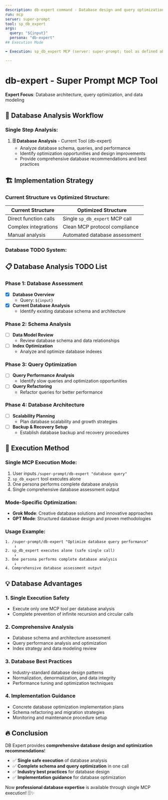 ```yaml
---
description: db-expert command - Database design and query optimization
run: mcp
server: super-prompt
tool: sp_db_expert
args:
  query: "${input}"
  persona: "db-expert"
## Execution Mode

➡️ Execution: sp_db_expert MCP (server: super-prompt; tool as defined above).

---
```


# **db-expert - Super Prompt MCP Tool**

**Expert Focus**: Database architecture, query optimization, and data modeling

## 🎯 **Database Analysis Workflow**

### **Single Step Analysis:**

1. **🗄️ Database Analysis** - Current Tool (db-expert)
   - Analyze database schema, queries, and performance
   - Identify optimization opportunities and design improvements
   - Provide comprehensive database recommendations and best practices

## 🏗️ **Implementation Strategy**

### **Current Structure vs Optimized Structure:**

| **Current Structure** | **Optimized Structure** |
|----------------------|-------------------------|
| Direct function calls | Single `sp_db_expert` MCP call |
| Complex integrations | Clean MCP protocol compliance |
| Manual analysis | Automated database assessment |

### **Database TODO System:**

## 📋 **Database Analysis TODO List**

### Phase 1: Database Assessment
- [x] **Database Overview**
  - Query: `${input}`
- [x] **Current Database Analysis**
  - Identify existing database schema and architecture

### Phase 2: Schema Analysis
- [ ] **Data Model Review**
  - Review database schema and data relationships
- [ ] **Index Optimization**
  - Analyze and optimize database indexes

### Phase 3: Query Optimization
- [ ] **Query Performance Analysis**
  - Identify slow queries and optimization opportunities
- [ ] **Query Refactoring**
  - Refactor queries for better performance

### Phase 4: Database Architecture
- [ ] **Scalability Planning**
  - Plan database scalability and growth strategies
- [ ] **Backup & Recovery Setup**
  - Establish database backup and recovery procedures

## 🚀 **Execution Method**

### **Single MCP Execution Mode:**
1. User inputs `/super-prompt/db-expert "database query"`
2. `sp_db_expert` tool executes alone
3. One persona performs complete database analysis
4. Single comprehensive database assessment output

### **Mode-Specific Optimization:**
- **Grok Mode**: Creative database solutions and innovative approaches
- **GPT Mode**: Structured database design and proven methodologies

### **Usage Example:**
```
1. /super-prompt/db-expert "Optimize database query performance"
    ↓
2. sp_db_expert executes alone (safe single call)
    ↓
3. One persona performs complete database analysis
    ↓
4. Comprehensive database assessment output
```

## 💡 **Database Advantages**

### **1. Single Execution Safety**
- Execute only one MCP tool per database analysis
- Complete prevention of infinite recursion and circular calls

### **2. Comprehensive Analysis**
- Database schema and architecture assessment
- Query performance analysis and optimization
- Index strategy and data modeling review

### **3. Database Best Practices**
- Industry-standard database design patterns
- Normalization, denormalization, and data integrity
- Performance tuning and optimization techniques

### **4. Implementation Guidance**
- Concrete database optimization implementation plans
- Schema refactoring and migration strategies
- Monitoring and maintenance procedure setup

## 🔥 **Conclusion**

DB Expert provides **comprehensive database design and optimization recommendations**!

- ✅ **Single safe execution** of database analysis
- ✅ **Complete schema and query optimization** in one call
- ✅ **Industry best practices** for database design
- ✅ **Implementation guidance** for database optimization

Now **professional database expertise** is available through single MCP execution! 🗄️✨
